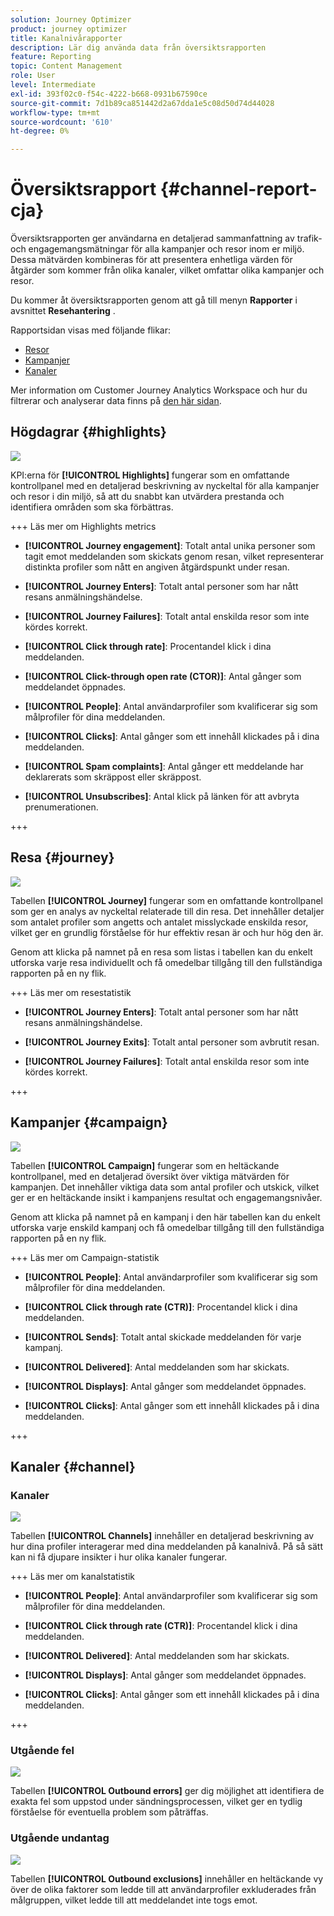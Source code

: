 ```yaml
---
solution: Journey Optimizer
product: journey optimizer
title: Kanalnivårapporter
description: Lär dig använda data från översiktsrapporten
feature: Reporting
topic: Content Management
role: User
level: Intermediate
exl-id: 393f02c0-f54c-4222-b668-0931b67590ce
source-git-commit: 7d1b89ca851442d2a67dda1e5c08d50d74d44028
workflow-type: tm+mt
source-wordcount: '610'
ht-degree: 0%

---
```


# Översiktsrapport {#channel-report-cja}

Översiktsrapporten ger användarna en detaljerad sammanfattning av trafik- och engagemangsmätningar för alla kampanjer och resor inom er miljö. Dessa mätvärden kombineras för att presentera enhetliga värden för åtgärder som kommer från olika kanaler, vilket omfattar olika kampanjer och resor.

Du kommer åt översiktsrapporten genom att gå till menyn **Rapporter** i avsnittet **Resehantering** .

Rapportsidan visas med följande flikar:

* [Resor](#journey)
* [Kampanjer](#campaign)
* [Kanaler](#channel)

Mer information om Customer Journey Analytics Workspace och hur du filtrerar och analyserar data finns på [den här sidan](https://experienceleague.adobe.com/en/docs/analytics-platform/using/cja-workspace/home).

## Högdagrar {#highlights}

![](assets/cja-highlights.png)

KPI:erna för **[!UICONTROL Highlights]** fungerar som en omfattande kontrollpanel med en detaljerad beskrivning av nyckeltal för alla kampanjer och resor i din miljö, så att du snabbt kan utvärdera prestanda och identifiera områden som ska förbättras.

+++ Läs mer om Highlights metrics

* **[!UICONTROL Journey engagement]**: Totalt antal unika personer som tagit emot meddelanden som skickats genom resan, vilket representerar distinkta profiler som nått en angiven åtgärdspunkt under resan.

* **[!UICONTROL Journey Enters]**: Totalt antal personer som har nått resans anmälningshändelse.

* **[!UICONTROL Journey Failures]**: Totalt antal enskilda resor som inte kördes korrekt.

* **[!UICONTROL Click through rate]**: Procentandel klick i dina meddelanden.

* **[!UICONTROL Click-through open rate (CTOR)]**: Antal gånger som meddelandet öppnades.

* **[!UICONTROL People]**: Antal användarprofiler som kvalificerar sig som målprofiler för dina meddelanden.

* **[!UICONTROL Clicks]**: Antal gånger som ett innehåll klickades på i dina meddelanden.

* **[!UICONTROL Spam complaints]**: Antal gånger ett meddelande har deklarerats som skräppost eller skräppost.

* **[!UICONTROL Unsubscribes]**: Antal klick på länken för att avbryta prenumerationen.

+++

## Resa {#journey}

![](assets/cja-channel-journeys.png)

Tabellen **[!UICONTROL Journey]** fungerar som en omfattande kontrollpanel som ger en analys av nyckeltal relaterade till din resa. Det innehåller detaljer som antalet profiler som angetts och antalet misslyckade enskilda resor, vilket ger en grundlig förståelse för hur effektiv resan är och hur hög den är.

Genom att klicka på namnet på en resa som listas i tabellen kan du enkelt utforska varje resa individuellt och få omedelbar tillgång till den fullständiga rapporten på en ny flik.

+++ Läs mer om resestatistik

* **[!UICONTROL Journey Enters]**: Totalt antal personer som har nått resans anmälningshändelse.

* **[!UICONTROL Journey Exits]**: Totalt antal personer som avbrutit resan.

* **[!UICONTROL Journey Failures]**: Totalt antal enskilda resor som inte kördes korrekt.

+++

## Kampanjer {#campaign}

![](assets/cja-channel-campaigns.png)

Tabellen **[!UICONTROL Campaign]** fungerar som en heltäckande kontrollpanel, med en detaljerad översikt över viktiga mätvärden för kampanjen. Det innehåller viktiga data som antal profiler och utskick, vilket ger er en heltäckande insikt i kampanjens resultat och engagemangsnivåer.

Genom att klicka på namnet på en kampanj i den här tabellen kan du enkelt utforska varje enskild kampanj och få omedelbar tillgång till den fullständiga rapporten på en ny flik.

+++ Läs mer om Campaign-statistik

* **[!UICONTROL People]**: Antal användarprofiler som kvalificerar sig som målprofiler för dina meddelanden.

* **[!UICONTROL Click through rate (CTR)]**: Procentandel klick i dina meddelanden.

* **[!UICONTROL Sends]**: Totalt antal skickade meddelanden för varje kampanj.

* **[!UICONTROL Delivered]**: Antal meddelanden som har skickats.

* **[!UICONTROL Displays]**: Antal gånger som meddelandet öppnades.

* **[!UICONTROL Clicks]**: Antal gånger som ett innehåll klickades på i dina meddelanden.

+++

## Kanaler {#channel}

### Kanaler

![](assets/cja-channels.png)

Tabellen **[!UICONTROL Channels]** innehåller en detaljerad beskrivning av hur dina profiler interagerar med dina meddelanden på kanalnivå. På så sätt kan ni få djupare insikter i hur olika kanaler fungerar.

+++ Läs mer om kanalstatistik

* **[!UICONTROL People]**: Antal användarprofiler som kvalificerar sig som målprofiler för dina meddelanden.

* **[!UICONTROL Click through rate (CTR)]**: Procentandel klick i dina meddelanden.

* **[!UICONTROL Delivered]**: Antal meddelanden som har skickats.

* **[!UICONTROL Displays]**: Antal gånger som meddelandet öppnades.

* **[!UICONTROL Clicks]**: Antal gånger som ett innehåll klickades på i dina meddelanden.

+++

### Utgående fel

![](assets/cja-channels-outbound-errors.png)

Tabellen **[!UICONTROL Outbound errors]** ger dig möjlighet att identifiera de exakta fel som uppstod under sändningsprocessen, vilket ger en tydlig förståelse för eventuella problem som påträffas.

### Utgående undantag

![](assets/cja-channels-outbound-excluded.png)

Tabellen **[!UICONTROL Outbound exclusions]** innehåller en heltäckande vy över de olika faktorer som ledde till att användarprofiler exkluderades från målgruppen, vilket ledde till att meddelandet inte togs emot.

